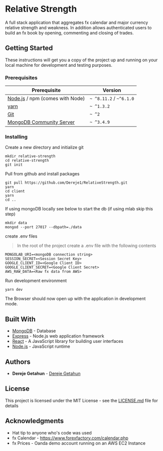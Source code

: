 # Relative Strength

A full stack application that aggregates fx calendar and major currency relative strength and weakness. In addition allows authenticated users to build an fx book by opening, commenting and closing of trades.

## Getting Started

These instructions will get you a copy of the project up and running on your local machine for development and testing purposes.

### Prerequisites

| Prerequisite                                | Version |
| ------------------------------------------- | ------- |
| [Node.js](http://nodejs.org) /  npm (comes with Node)  | `~ ^8.11.2` / `~^6.1.0` |
| [yarn](https://yarnpkg.com/lang/en/docs/install/) | `~ ^1.3.2` |
| [Git](https://git-scm.com/downloads) | `~ ^2` |
| [MongoDB Community Server](https://docs.mongodb.com/manual/administration/install-community/) | `~ ^3.4.9`  |




### Installing

Create a new directory and initialize git

```
mkdir relative-strength
cd relative-strength
git init
```

Pull from github and install packages

```
git pull https://github.com/Dereje1/RelativeStrength.git
yarn
cd client
yarn
cd ..
```

If using mongoDB locally see below to start the db (if using mlab skip this step)

```
mkdir data
mongod --port 27017 --dbpath=./data
```

create .env files
>In the root of the project create a .env file with the following contents
```
MONGOLAB_URI=<mongoDB connection string>
SESSION_SECRET=<Session Secret Key>
GOOGLE_CLIENT_ID=<Google Client ID>
GOOGLE_CLIENT_SECRET=<Google Client Secret>
AWS_RAW_DATA=<Raw fx data from AWS>
```
Run development environment
```
yarn dev
```
The Browser should now open up with the application in development mode.

## Built With

* [MongoDB](https://www.mongodb.com/) - Database
* [Express](https://expressjs.com/) - Node.js web application framework
* [React](https://reactjs.org/) - A JavaScript library for building user interfaces
* [Node.js](https://nodejs.org/) - JavaScript runtime
 
## Authors

* **Dereje Getahun** - [Dereje Getahun](https://github.com/Dereje1)

## License

This project is licensed under the MIT License - see the [LICENSE.md](LICENSE.md) file for details

## Acknowledgments

* Hat tip to anyone who's code was used
* fx Calendar - https://www.forexfactory.com/calendar.php
* fx Prices - Oanda demo account running on an AWS EC2 Instance
